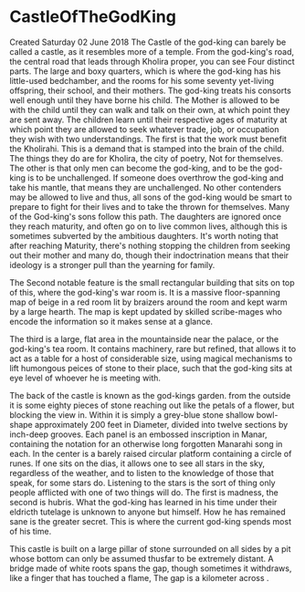 # CastleOfTheGodKing
Created Saturday 02 June 2018
The Castle of the god-king can barely be called a castle, as it resembles more of a temple. From the god-king's road, the central road that leads through Kholira proper, you can see Four distinct parts. The large and boxy quarters, which is where the god-king has his little-used bedchamber, and the rooms for his some seventy yet-living offspring, their school, and their mothers. The god-king treats his consorts well enough until they have borne his child. The Mother is allowed to be with the child until they can walk and talk on their own, at which point they are sent away. The children learn until their respective ages of maturity at which point they are allowed to seek whatever trade, job, or occupation they wish with two understandings. The first is that the work must benefit the Kholirahi. This is a demand that is stamped into the brain of the child. The things they do are for Kholira, the city of poetry, Not for themselves. The other is that only men can become the god-king, and to be the god-king is to be unchallenged. If someone does overthrow the god-king and take his mantle, that means they are unchallenged. No other contenders may be allowed to live and thus, all sons of the god-king would be smart to prepare to fight for their lives and to take the thrown for themselves. Many of the God-king's sons follow this path. The daughters are ignored once they reach maturity, and often go on to live common lives, although this is sometimes subverted by the ambitious daughters. It's worth noting that after reaching Maturity, there's nothing stopping the children from seeking out their mother and many do, though their indoctrination means that their ideology is a stronger pull than the yearning for family.

The Second notable feature is the small rectangular building that sits on top of this, where the god-king's war room is. It is a massive floor-spanning map of beige in a red room lit by braizers around the room and kept warm by a large hearth. The map is kept updated by skilled scribe-mages who encode the information so it makes sense at a glance.
 
The third is a large, flat area in the mountainside near the palace, or the god-king's tea room. It contains machinery, rare but refined, that allows it to act as a table for a host of considerable size, using magical mechanisms to lift humongous peices of stone to their place, such that the god-king sits at eye level of whoever he is meeting with.

The back of the castle is known as the god-kings garden. from the outside it is some eighty pieces of stone reaching out like the petals of a flower, but blocking the view in. Within it is simply a grey-blue stone shallow bowl-shape approximately 200 feet in Diameter, divided into twelve sections by inch-deep grooves. Each panel is an embossed inscription in Manar, containing the notation for an otherwise long forgotten Manarahi song in each. In the center is a barely raised circular platform containing a circle of runes. If one sits on the dias, it allows one to see all stars in the sky, regardless of the weather, and to listen to the knowledge of those that speak, for some stars do.  Listening to the stars is the sort of thing only people afflicted with one of two things will do. The first is madness, the second is hubris. What the god-king has learned in his time under their eldricth tutelage is unknown to anyone but himself. How he has remained sane is the greater secret. This is where the current god-king spends most of his time.

This castle is built on a large pillar of stone surrounded on all sides by a pit whose bottom can only be assumed thusfar to be extremely distant. A bridge made of white roots spans the gap, though sometimes it withdraws, like a finger that has touched a flame, The gap is a kilometer across . 


